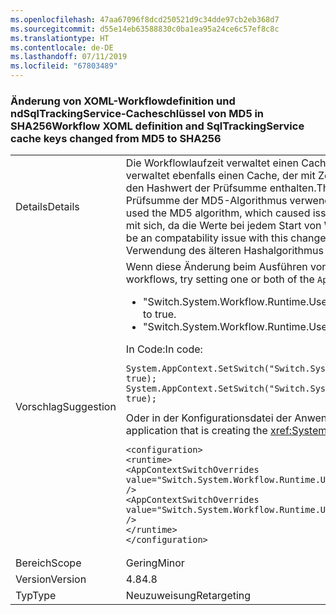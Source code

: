 ```yaml
---
ms.openlocfilehash: 47aa67096f8dcd250521d9c34dde97cb2eb368d7
ms.sourcegitcommit: d55e14eb63588830c0ba1ea95a24ce6c57ef8c8c
ms.translationtype: HT
ms.contentlocale: de-DE
ms.lasthandoff: 07/11/2019
ms.locfileid: "67803489"
---
```

### <a name="workflow-xoml-definition-and-sqltrackingservice-cache-keys-changed-from-md5-to-sha256"></a><span data-ttu-id="76888-101">Änderung von XOML-Workflowdefinition und ndSqlTrackingService-Cacheschlüssel von MD5 in SHA256</span><span class="sxs-lookup"><span data-stu-id="76888-101">Workflow XOML definition and SqlTrackingService cache keys changed from MD5 to SHA256</span></span>

|   |   |
|---|---|
|<span data-ttu-id="76888-102">Details</span><span class="sxs-lookup"><span data-stu-id="76888-102">Details</span></span>|<span data-ttu-id="76888-103">Die Workflowlaufzeit verwaltet einen Cache mit in XOML definierten Workflowdefinitionen.</span><span class="sxs-lookup"><span data-stu-id="76888-103">The Workflow Runtime in keeps a cache of workflow definitions defined in XOML.</span></span> <span data-ttu-id="76888-104">SqlTrackingService verwaltet ebenfalls einen Cache, der mit Zeichenfolgen verschlüsselt ist.</span><span class="sxs-lookup"><span data-stu-id="76888-104">The SqlTrackingService also keeps a cache that is keyed by strings.</span></span> <span data-ttu-id="76888-105">Diese Caches werden nach Werten verschlüsselt, die den Hashwert der Prüfsumme enthalten.</span><span class="sxs-lookup"><span data-stu-id="76888-105">These caches are keyed by values that include checksum hash value.</span></span> <span data-ttu-id="76888-106">In .NET Framework 4.7.2 und früheren Versionen wird beim Hashing der Prüfsumme der MD5-Algorithmus verwendet, der auf Systemen, auf den FIPS aktiviert ist, Probleme verursacht hat.</span><span class="sxs-lookup"><span data-stu-id="76888-106">In the .NET Framework 4.7.2 and earlier versions, this checksum hashing used the MD5 algorithm, which caused issues on FIPS-enabled systems.</span></span> <span data-ttu-id="76888-107">Ab .NET Framework 4.8 wird der Algorithmus SHA256 verwendet. Diese Änderung bringt kein Kompatibilitätsproblem mit sich, da die Werte bei jedem Start von Workflowlaufzeit und SqlTrackingService neu berechnet werden.</span><span class="sxs-lookup"><span data-stu-id="76888-107">Starting with the .NET Framework 4.8, the algorithm used is SHA256.There shouldn't be an compatability issue with this change because the values are recalculated each time the Workflow Runtime and SqlTrackingService is started.</span></span> <span data-ttu-id="76888-108">Kunden haben jedoch die Möglichkeit, ggf. zur Verwendung des älteren Hashalgorithmus zurückzukehren.</span><span class="sxs-lookup"><span data-stu-id="76888-108">However, we have provided quirks to allow customers to revert back to usage of the legacy hashing algorithm, if necessary.</span></span>|
|<span data-ttu-id="76888-109">Vorschlag</span><span class="sxs-lookup"><span data-stu-id="76888-109">Suggestion</span></span>|<span data-ttu-id="76888-110">Wenn diese Änderung beim Ausführen von Workflows ein Problem darstellt, legen Sie einen oder beide <code>AppContext</code>-Switches auf „True“ fest:</span><span class="sxs-lookup"><span data-stu-id="76888-110">If this change presents a problem when executing workflows, try setting one or both of the <code>AppContext</code> switches:</span></span><ul><li><span data-ttu-id="76888-111">&quot;Switch.System.Workflow.Runtime.UseLegacyHashForWorkflowDefinitionDispenserCacheKey&quot;</span><span class="sxs-lookup"><span data-stu-id="76888-111">&quot;Switch.System.Workflow.Runtime.UseLegacyHashForWorkflowDefinitionDispenserCacheKey&quot; to true.</span></span></li><li><span data-ttu-id="76888-112">&quot;Switch.System.Workflow.Runtime.UseLegacyHashForSqlTrackingCacheKey&quot;</span><span class="sxs-lookup"><span data-stu-id="76888-112">&quot;Switch.System.Workflow.Runtime.UseLegacyHashForSqlTrackingCacheKey&quot; to true.</span></span></li></ul><span data-ttu-id="76888-113">In Code:</span><span class="sxs-lookup"><span data-stu-id="76888-113">In code:</span></span><pre><code class="lang-csharp">System.AppContext.SetSwitch(&quot;Switch.System.Workflow.Runtime.UseLegacyHashForWorkflowDefinitionDispenserCacheKey&quot;, true);&#13;&#10;System.AppContext.SetSwitch(&quot;Switch.System.Workflow.Runtime.UseLegacyHashForSqlTrackingCacheKey&quot;, true);&#13;&#10;</code></pre><span data-ttu-id="76888-114">Oder in der Konfigurationsdatei der Anwendung, die das <xref:System.Workflow.Runtime.WorkflowRuntime>-Objekt erstellt:</span><span class="sxs-lookup"><span data-stu-id="76888-114">Or in the configuration file (this needs to be in the config file for the application that is creating the <xref:System.Workflow.Runtime.WorkflowRuntime> object):</span></span><pre><code class="lang-xml">&lt;configuration&gt;&#13;&#10;&lt;runtime&gt;&#13;&#10;&lt;AppContextSwitchOverrides value=&quot;Switch.System.Workflow.Runtime.UseLegacyHashForWorkflowDefinitionDispenserCacheKey=true&quot; /&gt;&#13;&#10;&lt;AppContextSwitchOverrides value=&quot;Switch.System.Workflow.Runtime.UseLegacyHashForSqlTrackingCacheKeytrue&quot; /&gt;&#13;&#10;&lt;/runtime&gt;&#13;&#10;&lt;/configuration&gt;&#13;&#10;</code></pre>|
|<span data-ttu-id="76888-115">Bereich</span><span class="sxs-lookup"><span data-stu-id="76888-115">Scope</span></span>|<span data-ttu-id="76888-116">Gering</span><span class="sxs-lookup"><span data-stu-id="76888-116">Minor</span></span>|
|<span data-ttu-id="76888-117">Version</span><span class="sxs-lookup"><span data-stu-id="76888-117">Version</span></span>|<span data-ttu-id="76888-118">4.8</span><span class="sxs-lookup"><span data-stu-id="76888-118">4.8</span></span>|
|<span data-ttu-id="76888-119">Typ</span><span class="sxs-lookup"><span data-stu-id="76888-119">Type</span></span>|<span data-ttu-id="76888-120">Neuzuweisung</span><span class="sxs-lookup"><span data-stu-id="76888-120">Retargeting</span></span>|

